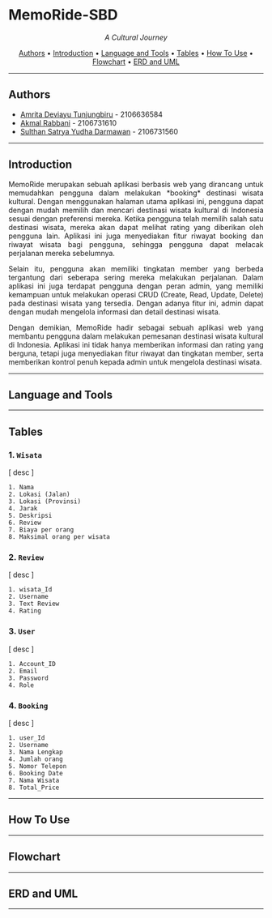 # MemoRide-SBD

<p align="center">
 <i align="center">A Cultural Journey</i>
</p>

<p align ="center">
  <a href="#authors">Authors</a> •
  <a href="#introduction">Introduction</a> •
  <a href="#language-and-tools">Language and Tools</a> •
  <a href="#tables">Tables</a> •
  <a href="#how-to-use">How To Use</a> •
  <a href="#flowchart">Flowchart</a> •
  <a href="#ERD-and-uml">ERD and UML</a> 
</p>

---

## Authors

- [Amrita Deviayu Tunjungbiru](https://www.github.com/birujung) - 2106636584
- [Akmal Rabbani](https://www.github.com/akmalrbn) - 2106731610
- [Sulthan Satrya Yudha Darmawan](https://www.github.com/sulsyd) - 2106731560
---

## Introduction
<p align="justify">MemoRide merupakan sebuah aplikasi berbasis web yang dirancang untuk memudahkan pengguna dalam melakukan *booking* destinasi wisata kultural. Dengan menggunakan halaman utama aplikasi ini, pengguna dapat dengan mudah memilih dan mencari destinasi wisata kultural di Indonesia sesuai dengan preferensi mereka. Ketika pengguna telah memilih salah satu destinasi wisata, mereka akan dapat melihat rating yang diberikan oleh pengguna lain. Aplikasi ini juga menyediakan fitur riwayat booking dan riwayat wisata bagi pengguna, sehingga pengguna dapat melacak perjalanan mereka sebelumnya.</p>

<p align="justify">Selain itu, pengguna akan memiliki tingkatan member yang berbeda tergantung dari seberapa sering mereka melakukan perjalanan. Dalam aplikasi ini juga terdapat pengguna dengan peran admin, yang memiliki kemampuan untuk melakukan operasi CRUD (Create, Read, Update, Delete) pada destinasi wisata yang tersedia. Dengan adanya fitur ini, admin dapat dengan mudah mengelola informasi dan detail destinasi wisata.</p>

<p align="justify">Dengan demikian, MemoRide hadir sebagai sebuah aplikasi web yang membantu pengguna dalam melakukan pemesanan destinasi wisata kultural di Indonesia. Aplikasi ini tidak hanya memberikan informasi dan rating yang berguna, tetapi juga menyediakan fitur riwayat dan tingkatan member, serta memberikan kontrol penuh kepada admin untuk mengelola destinasi wisata.</p>

---

## Language and Tools

---

## Tables

### 1.  ```Wisata```
[ desc ]
```
1. Nama
2. Lokasi (Jalan)
3. Lokasi (Provinsi)
4. Jarak
5. Deskripsi
6. Review
7. Biaya per orang
8. Maksimal orang per wisata

```

### 2.  ```Review```
[ desc ]
```
1. wisata_Id
2. Username
3. Text Review
4. Rating

```

### 3.  ```User```
[ desc ]
```
1. Account_ID
2. Email
3. Password
4. Role

```

### 4.  ```Booking```
[ desc ]
```
1. user_Id
2. Username
3. Nama Lengkap
4. Jumlah orang
5. Nomor Telepon
6. Booking Date
7. Nama Wisata
8. Total_Price

```
---

## How To Use

---

## Flowchart

---

## ERD and UML 

---
